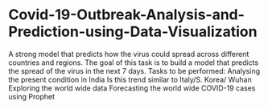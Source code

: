 # Covid-19-Outbreak-Analysis-and-Prediction-using-Data-Visualization
A strong model that predicts how the virus could spread across different countries and regions. The goal of this task is to build a model that predicts the spread of the virus in the next 7 days.
Tasks to be performed:
Analysing the present condition in India
Is this trend similar to Italy/S. Korea/ Wuhan
Exploring the world wide data
Forecasting the world wide COVID-19 cases using Prophet
